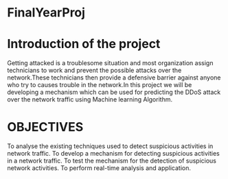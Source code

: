 # FinalYearProj

# Introduction of the project 

Getting attacked is a troublesome situation and most organization assign technicians to work and prevent the possible attacks over the network.These technicians then provide a defensive barrier against anyone who try to causes trouble in the network.In this project we will be developing a mechanism which can be used for predicting the DDoS attack over the network traffic using Machine learning Algorithm.

# OBJECTIVES
To analyse the existing techniques used to detect suspicious activities in network traffic.
To develop a mechanism for detecting suspicious activities in a network traffic. 
To test the mechanism for the detection of suspicious network activities. 
To perform real-time analysis and application.

